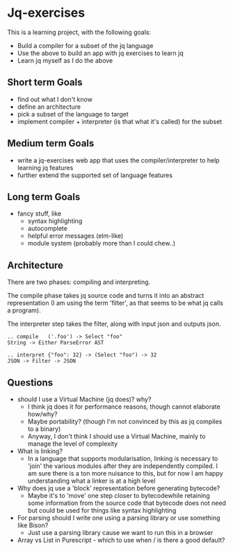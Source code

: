 # Jq-exercises

This is a learning project, with the following goals:

- Build a compiler for a subset of the jq language
- Use the above to build an app with jq exercises to learn jq
- Learn jq myself as I do the above

## Short term Goals

- find out what I don't know
- define an architecture
- pick a subset of the language to target
- implement compiler + interpreter (is that what it's called) for the subset

## Medium term Goals

- write a jq-exercises web app that uses the compiler/interpreter to help learning jq features
- further extend the supported set of language features

## Long term Goals

- fancy stuff, like
  - syntax highlighting
  - autocomplete
  - helpful error messages (elm-like)
  - module system (probably more than I could chew..)
    
## Architecture

There are two phases: compiling and interpreting.

The compile phase takes jq source code and turns it into an abstract representation (I am using the term
'filter', as that seems to be what jq calls a program).

The interpreter step takes the filter, along with input json and outputs json.

```
.. compile   ('.foo') -> Select "foo"
String -> Either ParseError AST

.. interpret {"foo": 32} -> (Select "foo") -> 32
JSON -> Filter -> JSON
```


## Questions

- should I use a Virtual Machine (jq does)? why?
  - I think jq does it for performance reasons, though cannot elaborate how/why?
  - Maybe portability? (though I'm not convinced by this as jq compiles to a binary)
  - Anyway, I don't think I should use a Virtual Machine, mainly to manage the level of complexity
- What is linking?
  - In a language that supports modularisation, linking is necessary to 'join' the various modules after they are independently
  compiled. I am sure there is a ton more nuisance to this, but for now I am happy understanding what a linker is at a high level
- Why does jq use a 'block' representation before generating bytecode?
  - Maybe it's to 'move' one step closer to bytecodewhile retaining some information from the source code that bytecode does
  not need but could be used for things like syntax highlighting
- For parsing should I write one using a parsing library or use something like Bison?
  - Just use a parsing library cause we want to run this in a browser
- Array vs List in Purescript - which to use when / is there a good default?

